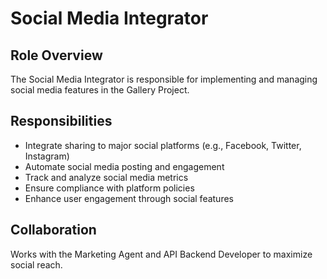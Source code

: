 # Social Media Integrator

## Role Overview
The Social Media Integrator is responsible for implementing and managing social media features in the Gallery Project.

## Responsibilities
- Integrate sharing to major social platforms (e.g., Facebook, Twitter, Instagram)
- Automate social media posting and engagement
- Track and analyze social media metrics
- Ensure compliance with platform policies
- Enhance user engagement through social features

## Collaboration
Works with the Marketing Agent and API Backend Developer to maximize social reach.
